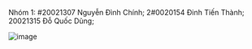 Nhóm 1:
#20021307 Nguyễn Đình Chính;
2#0020154 Đinh Tiến Thành;
20021315 Đỗ Quốc Dũng;

![image](https://user-images.githubusercontent.com/80797568/190577468-be074595-0b5a-49ea-8219-b598f7582119.png)
